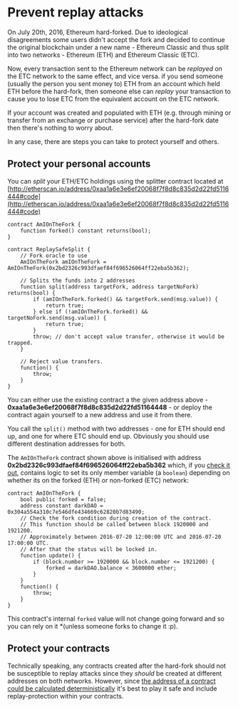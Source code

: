 # Prevent replay attacks

On July 20th, 2016, Ethereum hard-forked. Due to ideological disagreements some users didn't accept the fork and decided to continue the original blockchain under a new name - Ethereum Classic  and thus split into two networks - Ethereum (ETH) and Ethereum Classic (ETC).

Now, every transaction sent to the Ethereum network can be *replayed* on the ETC network to the same effect, and vice versa. if you send someone (usually the person you sent money to) ETH from an account which held ETH before the hard-fork, then someone else can *replay* your transaction to cause you to lose ETC from the equivalent account on the ETC network.

If your account was created and populated with ETH (e.g. through mining or transfer from an exchange or purchase service) after the hard-fork date then there's nothing to worry about.

In any case, there are steps you can take to protect yourself and others.

## Protect your personal accounts

You can *split* your ETH/ETC holdings using the splitter contract located at [http://etherscan.io/address/0xaa1a6e3e6ef20068f7f8d8c835d2d22fd5116444#code](http://etherscan.io/address/0xaa1a6e3e6ef20068f7f8d8c835d2d22fd5116444#code)

```solidity
contract AmIOnTheFork {
    function forked() constant returns(bool);
}

contract ReplaySafeSplit {
    // Fork oracle to use
    AmIOnTheFork amIOnTheFork = AmIOnTheFork(0x2bd2326c993dfaef84f696526064ff22eba5b362);

    // Splits the funds into 2 addresses
    function split(address targetFork, address targetNoFork) returns(bool) {
        if (amIOnTheFork.forked() && targetFork.send(msg.value)) {
            return true;
        } else if (!amIOnTheFork.forked() && targetNoFork.send(msg.value)) {
            return true;
        }
        throw; // don't accept value transfer, otherwise it would be trapped.
    }

    // Reject value transfers.
    function() {
        throw;
    }
}
```

You can either use the existing contract a the given address above - **0xaa1a6e3e6ef20068f7f8d8c835d2d22fd51164448** - or deploy the contract again yourself to a new address and use it from there.

You call the `split()` method with two addresses - one for ETH should end up, and one for where ETC should end up. Obviously you should use different destination addresses for both.

The `AmIOnTheFork` contract shown above is initialised with address **0x2bd2326c993dfaef84f696526064ff22eba5b362** which, if you [check it out](http://etherscan.io/address/0x2bd2326c993dfaef84f696526064ff22eba5b362#code), contains logic to set its only member variable (a `boolean`) depending on whether its on the forked (ETH) or non-forked (ETC) network:

```solidity
contract AmIOnTheFork {
    bool public forked = false;
    address constant darkDAO = 0x304a554a310c7e546dfe434669c62820b7d83490;
    // Check the fork condition during creation of the contract.
    // This function should be called between block 1920000 and 1921200.
    // Approximately between 2016-07-20 12:00:00 UTC and 2016-07-20 17:00:00 UTC.
    // After that the status will be locked in.
    function update() {
        if (block.number >= 1920000 && block.number <= 1921200) {
            forked = darkDAO.balance < 3600000 ether;
        }
    }
    function() {
        throw;
    }
}
```

This contract's internal `forked` value will not change going forward and so you can rely on it *(unless someone forks to change it :p).

## Protect your contracts

Technically speaking, any contracts created after the hard-fork should not be susceptible to replay attacks since they *should* be created at different addresses on both networks. However, since [the address of a contract could be calculated deterministically](http://ethereum.stackexchange.com/a/761) it's best to play it safe and include replay-protection within your contracts.

